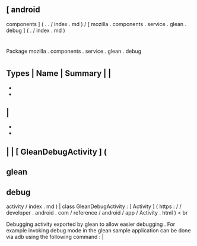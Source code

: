 [
android
-
components
]
(
.
.
/
index
.
md
)
/
[
mozilla
.
components
.
service
.
glean
.
debug
]
(
.
/
index
.
md
)
#
#
Package
mozilla
.
components
.
service
.
glean
.
debug
#
#
#
Types
|
Name
|
Summary
|
|
-
-
-
|
-
-
-
|
|
[
GleanDebugActivity
]
(
-
glean
-
debug
-
activity
/
index
.
md
)
|
class
GleanDebugActivity
:
[
Activity
]
(
https
:
/
/
developer
.
android
.
com
/
reference
/
android
/
app
/
Activity
.
html
)
<
br
>
Debugging
activity
exported
by
glean
to
allow
easier
debugging
.
For
example
invoking
debug
mode
in
the
glean
sample
application
can
be
done
via
adb
using
the
following
command
:
|
